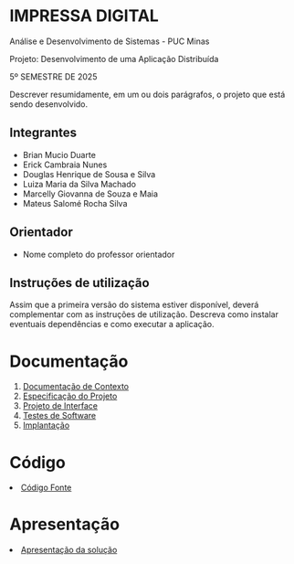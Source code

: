 # IMPRESSA DIGITAL

Análise e Desenvolvimento de Sistemas - PUC Minas

Projeto: Desenvolvimento de uma Aplicação Distribuída

5º SEMESTRE DE 2025

Descrever resumidamente, em um ou dois parágrafos, o projeto que está sendo desenvolvido.

## Integrantes

* Brian Mucio Duarte
* Erick Cambraia Nunes
* Douglas Henrique de Sousa e Silva
* Luiza Maria da Silva Machado
* Marcelly Giovanna de Souza e Maia
* Mateus Salomé Rocha Silva

## Orientador

* Nome completo do professor orientador

## Instruções de utilização

Assim que a primeira versão do sistema estiver disponível, deverá complementar com as instruções de utilização. Descreva como instalar eventuais dependências e como executar a aplicação.

# Documentação

<ol>
<li><a href="documentos/01-Documentação de Contexto.md"> Documentação de Contexto</a></li>
<li><a href="documentos/02-Especificação do Projeto.md"> Especificação do Projeto</a></li>
<li><a href="documentos/03-Projeto de Interface.md"> Projeto de Interface</a></li>
<li><a href="documentos/04-Testes de Software.md"> Testes de Software</a></li>
<li><a href="documentos/05-Implantação.md"> Implantação</a></li>
</ol>

# Código

<li><a href="codigo-fonte/README.md"> Código Fonte</a></li>

# Apresentação

<li><a href="apresentacao/README.md"> Apresentação da solução</a></li>
